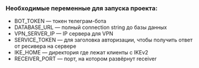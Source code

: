 ### Необходимые переменные для запуска проекта:

-   BOT_TOKEN — токен телеграм-бота
-   DATABASE_URL — полный connection string до базы данных
-   VPN_SERVER_IP — IP сервера для VPN
-   SERVICE_TOKEN — для заголовка авторизации, чтобы получить ответ от ресивера на сервере
-   IKE_HOME — директория где лежат клиенты с IKEv2
-   RECEIVER_PORT — порт, на котором развёрнут receiver
